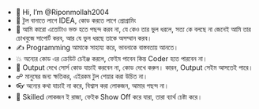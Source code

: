 - 👋 Hi, I’m @Riponmollah2004
- 💌 টুল বানাতে লাগে IDEA, কোড করতে লাগে প্রোগ্রামিং
- 💢 আমি কারো এতোটাও ভক্ত হতে পছন্দ করব না, যে কেও তার ভুল ধরলে, সত্য কে বলছে না জেনেই আমি তার চোখবুজে সাপোর্ট করব, আর যে ভুল ধরছে তাকে অসম্মান করব। 
- ✍ Programming আমাকে সাহায্য করে, ভাবনাকে বাস্তবতায় আনতে। 
- 💥 অন্যের কোড এর ক্রেডিট চেইঞ্জ করলে, ফেইম পাবেন কিন্ত Coder হতে পারবেন না। 
- 🧠 Output দেখে সোর্স কোড যাচাই করবেন না, কোড দেখে করুন। কারন, Output সেইম আসতেই পারে। 
- ☍ মানুষের জন্য ক্ষতিকর, এইরকম টুল শেয়ার করা উচিত না। 
- 👓 অন্যের কথা যাচাই না করে, বিশ্বাস করা লোকজন, আমার পছন্দ না।  
- 👑 Skilled লোকজন ই রাজা, ফেইক Show Off করে যারা, তারা ব্যার্থ চেষ্টা করে।     
